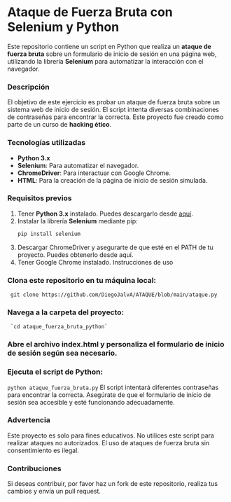 # Ataque de Fuerza Bruta con Selenium y Python

Este repositorio contiene un script en Python que realiza un **ataque de fuerza bruta** sobre un formulario de inicio de sesión en una página web, utilizando la librería **Selenium** para automatizar la interacción con el navegador.

### **Descripción**
El objetivo de este ejercicio es probar un ataque de fuerza bruta sobre un sistema web de inicio de sesión. El script intenta diversas combinaciones de contraseñas para encontrar la correcta. Este proyecto fue creado como parte de un curso de **hacking ético**.

### **Tecnologías utilizadas**
- **Python 3.x**
- **Selenium**: Para automatizar el navegador.
- **ChromeDriver**: Para interactuar con Google Chrome.
- **HTML**: Para la creación de la página de inicio de sesión simulada.

### **Requisitos previos**
1. Tener **Python 3.x** instalado. Puedes descargarlo desde [aquí](https://www.python.org/downloads/).
2. Instalar la librería **Selenium** mediante pip:
   ```bash
   pip install selenium
3. Descargar ChromeDriver y asegurarte de que esté en el PATH de tu proyecto. Puedes obtenerlo desde aquí.
4. Tener Google Chrome instalado.
   Instrucciones de uso
### **Clona este repositorio en tu máquina local:**
     git clone https://github.com/DiegoJalvA/ATAQUE/blob/main/ataque.py
### **Navega a la carpeta del proyecto:**
     `cd ataque_fuerza_bruta_python`
### **Abre el archivo index.html y personaliza el formulario de inicio de sesión según sea necesario.**
### **Ejecuta el script de Python:**
`python ataque_fuerza_bruta.py`
El script intentará diferentes contraseñas para encontrar la correcta. Asegúrate de que el formulario de inicio de sesión sea accesible y esté funcionando adecuadamente.
### **Advertencia**
Este proyecto es solo para fines educativos. No utilices este script para realizar ataques no autorizados. El uso de ataques de fuerza bruta sin consentimiento es ilegal.

### **Contribuciones**
Si deseas contribuir, por favor haz un fork de este repositorio, realiza tus cambios y envía un pull request.
